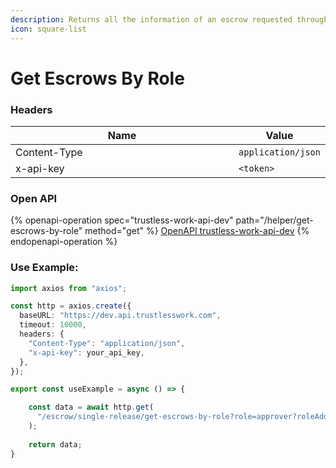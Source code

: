 ```yaml
---
description: Returns all the information of an escrow requested through the role.
icon: square-list
---
```


# Get Escrows By Role

### **Headers**

<table><thead><tr><th width="366">Name</th><th>Value</th></tr></thead><tbody><tr><td>Content-Type</td><td><code>application/json</code></td></tr><tr><td>x-api-key</td><td><code>&#x3C;token></code></td></tr></tbody></table>

### Open API

{% openapi-operation spec="trustless-work-api-dev" path="/helper/get-escrows-by-role" method="get" %}
[OpenAPI trustless-work-api-dev](https://dev.api.trustlesswork.com/api-yaml)
{% endopenapi-operation %}

### Use Example:

```typescript
import axios from "axios";

const http = axios.create({
  baseURL: "https://dev.api.trustlesswork.com",
  timeout: 10000,
  headers: {
    "Content-Type": "application/json",
    "x-api-key": your_api_key,
  },
});

export const useExample = async () => {

    const data = await http.get(
      "/escrow/single-release/get-escrows-by-role?role=approver?roleAddress=GPUACN...." 👈🏼 // All required parameters are passed at the query level.
    ); 
  
    return data;
}
```
